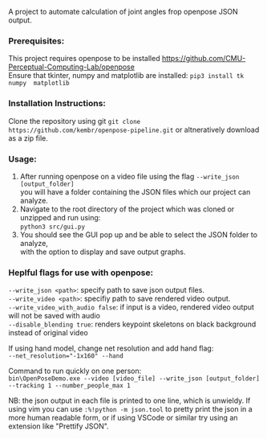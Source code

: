 A project to automate calculation of joint angles frop openpose JSON output. 

### Prerequisites:  
This project requires openpose to be installed https://github.com/CMU-Perceptual-Computing-Lab/openpose  
Ensure that tkinter, numpy and matplotlib are installed: `pip3 install tk numpy	 matplotlib`  

### Installation Instructions:  
Clone the repository using git `git clone https://github.com/kembr/openpose-pipeline.git` or altneratively download as a zip file.  

### Usage:  
1. After running openpose on a video file using the flag `--write_json [output_folder]`   
	you will have a folder containing the JSON files which our project can analyze.
2. Navigate to the root directory of the project which was cloned or unzipped and run using:  
	`python3 src/gui.py`
3. You should see the GUI pop up and be able to select the JSON folder to analyze,   
	with the option to display and save output graphs.

### Heplful flags for use with openpose:  
  `--write_json <path>`: specify path to save json output files.  
  `--write_video <path>`: specifiy path to save rendered video output.  
  `--write_video_with_audio false`: if input is a video, rendered video output will not be saved with audio  
  `--disable_blending true`: renders keypoint skeletons on black background instead of original video  

If using hand model, change net resolution and add hand flag:   
`--net_resolution="-1x160" --hand`

Command to run quickly on one person:  
`bin\OpenPoseDemo.exe --video [video_file] --write_json [output_folder] --tracking 1 --number_people_max 1`

NB: the json output in each file is printed to one line, which is unwieldy.
  If using vim you can use `:%!python -m json.tool` to pretty print the json
  in a more human readable form, or if using VSCode or similar try using an
  extension like "Prettify JSON".